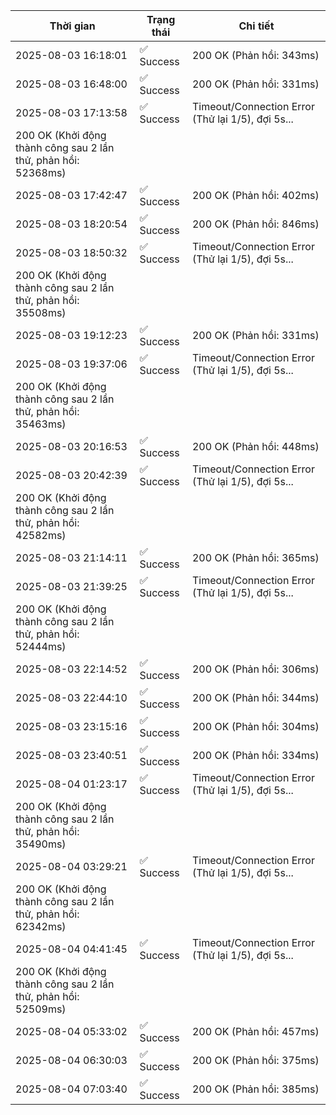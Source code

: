 | Thời gian | Trạng thái | Chi tiết |
|---|---|---|
| 2025-08-03 16:18:01 | ✅ Success | 200 OK (Phản hồi: 343ms) |
| 2025-08-03 16:48:00 | ✅ Success | 200 OK (Phản hồi: 331ms) |
| 2025-08-03 17:13:58 | ✅ Success | Timeout/Connection Error (Thử lại 1/5), đợi 5s...
200 OK (Khởi động thành công sau 2 lần thử, phản hồi: 52368ms) |
| 2025-08-03 17:42:47 | ✅ Success | 200 OK (Phản hồi: 402ms) |
| 2025-08-03 18:20:54 | ✅ Success | 200 OK (Phản hồi: 846ms) |
| 2025-08-03 18:50:32 | ✅ Success | Timeout/Connection Error (Thử lại 1/5), đợi 5s...
200 OK (Khởi động thành công sau 2 lần thử, phản hồi: 35508ms) |
| 2025-08-03 19:12:23 | ✅ Success | 200 OK (Phản hồi: 331ms) |
| 2025-08-03 19:37:06 | ✅ Success | Timeout/Connection Error (Thử lại 1/5), đợi 5s...
200 OK (Khởi động thành công sau 2 lần thử, phản hồi: 35463ms) |
| 2025-08-03 20:16:53 | ✅ Success | 200 OK (Phản hồi: 448ms) |
| 2025-08-03 20:42:39 | ✅ Success | Timeout/Connection Error (Thử lại 1/5), đợi 5s...
200 OK (Khởi động thành công sau 2 lần thử, phản hồi: 42582ms) |
| 2025-08-03 21:14:11 | ✅ Success | 200 OK (Phản hồi: 365ms) |
| 2025-08-03 21:39:25 | ✅ Success | Timeout/Connection Error (Thử lại 1/5), đợi 5s...
200 OK (Khởi động thành công sau 2 lần thử, phản hồi: 52444ms) |
| 2025-08-03 22:14:52 | ✅ Success | 200 OK (Phản hồi: 306ms) |
| 2025-08-03 22:44:10 | ✅ Success | 200 OK (Phản hồi: 344ms) |
| 2025-08-03 23:15:16 | ✅ Success | 200 OK (Phản hồi: 304ms) |
| 2025-08-03 23:40:51 | ✅ Success | 200 OK (Phản hồi: 334ms) |
| 2025-08-04 01:23:17 | ✅ Success | Timeout/Connection Error (Thử lại 1/5), đợi 5s...
200 OK (Khởi động thành công sau 2 lần thử, phản hồi: 35490ms) |
| 2025-08-04 03:29:21 | ✅ Success | Timeout/Connection Error (Thử lại 1/5), đợi 5s...
200 OK (Khởi động thành công sau 2 lần thử, phản hồi: 62342ms) |
| 2025-08-04 04:41:45 | ✅ Success | Timeout/Connection Error (Thử lại 1/5), đợi 5s...
200 OK (Khởi động thành công sau 2 lần thử, phản hồi: 52509ms) |
| 2025-08-04 05:33:02 | ✅ Success | 200 OK (Phản hồi: 457ms) |
| 2025-08-04 06:30:03 | ✅ Success | 200 OK (Phản hồi: 375ms) |
| 2025-08-04 07:03:40 | ✅ Success | 200 OK (Phản hồi: 385ms) |
